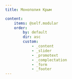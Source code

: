 ```yaml
---
title: Монополия Крым

content:
    items: @self.modular
    order:
        by: default
        dir: asc
        custom:
            - _content
            - _slider
            - _promotext
            - _complectation
            - _form            
            - _footer            
---
```


